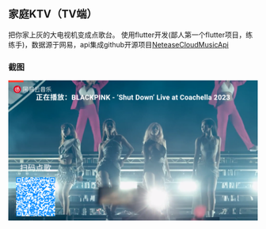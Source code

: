 ## 家庭KTV（TV端）
把你家上灰的大电视机变成点歌台。
使用flutter开发(鄙人第一个flutter项目，练练手)，数据源于网易，api集成github开源项目[NeteaseCloudMusicApi](https://github.com/Binaryify/NeteaseCloudMusicApi)
### 截图
![截屏](doc/1.png)